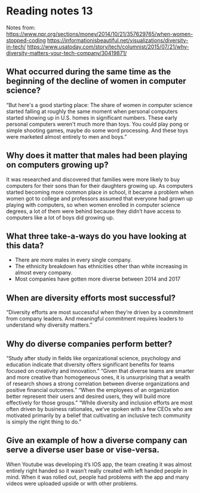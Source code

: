 # Reading notes 13

Notes from:
https://www.npr.org/sections/money/2014/10/21/357629765/when-women-stopped-coding
https://informationisbeautiful.net/visualizations/diversity-in-tech/
https://www.usatoday.com/story/tech/columnist/2015/07/21/why-diversity-matters-your-tech-company/30419871/

## What occurred during the same time as the beginning of the decline of women in computer science?

“But here's a good starting place: The share of women in computer science started falling at roughly the same moment when personal computers started showing up in U.S. homes in significant numbers. These early personal computers weren't much more than toys. You could play pong or simple shooting games, maybe do some word processing. And these toys were marketed almost entirely to men and boys.” 

## Why does it matter that males had been playing on computers growing up?

It was researched and discovered that families were more likely to buy computers for their sons than for their daughters growing up. As computers started becoming more common place in school, it became a problem when women got to college and professors assumed that everyone had grown up playing with computers, so when women enrolled in computer science degrees, a lot of them were behind because they didn’t have access to computers like a lot of boys did growing up.


## What three take-a-ways do you have looking at this data?

- There are more males in every single company.
- The ethnicity breakdown has ethnicities other than white increasing in almost every company.
- Most companies have gotten more diverse between 2014 and 2017

## When are diversity efforts most successful?

“Diversity efforts are most successful when they’re driven by a commitment from company leaders. And meaningful commitment requires leaders to understand why diversity matters.”

## Why do diverse companies perform better?

“Study after study in fields like organizational science, psychology and education indicate that diversity offers significant benefits for teams focused on creativity and innovation.” “Given that diverse teams are smarter and more creative than homogeneous ones, it is unsurprising that a wealth of research shows a strong correlation between diverse organizations and positive financial outcomes.” “When the employees of an organization better represent their users and desired users, they will build more effectively for those groups.” “While diversity and inclusion efforts are most often driven by business rationales, we’ve spoken with a few CEOs who are motivated primarily by a belief that cultivating an inclusive tech community is simply the right thing to do.”

## Give an example of how a diverse company can serve a diverse user base or vise-versa.

When Youtube was developing it’s IOS app, the team creating it was almost entirely right handed so it wasn’t really created with left handed people in mind. When it was rolled out, people had problems with the app and many videos were uploaded upside or with other problems.
